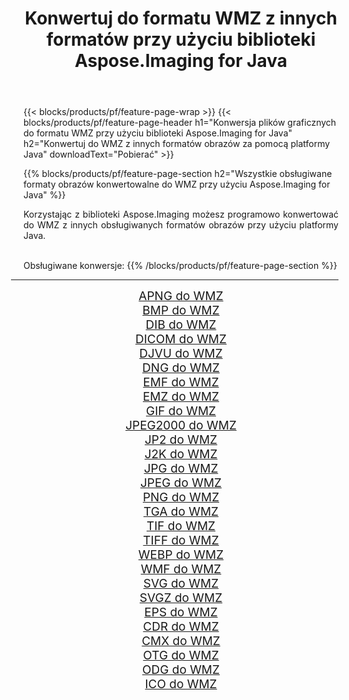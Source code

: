 ﻿---
title: Konwertuj do formatu WMZ z innych formatów przy użyciu biblioteki Aspose.Imaging for Java 
weight: 3920
url: /pl/java/conversion/to/wmz/ 
lang: pl
langdirlevel: 2
locales: zh-hans,ja,it,ru,de,es,fr,nl,id,lt,pl,pt,vi,tr,ko,zh-hant,ar,hi,th,sv,cs,uk,he
description: Za pomocą Aspose.Imaging możesz konwertować do WMZ z innych formatów przy użyciu Javy
---

{{< blocks/products/pf/feature-page-wrap >}}
{{< blocks/products/pf/feature-page-header h1="Konwersja plików graficznych do formatu WMZ przy użyciu biblioteki Aspose.Imaging for Java" h2="Konwertuj do WMZ z innych formatów obrazów za pomocą platformy Java" downloadText="Pobierać" >}}


{{% blocks/products/pf/feature-page-section  h2="Wszystkie obsługiwane formaty obrazów konwertowalne do WMZ przy użyciu Aspose.Imaging for Java" %}}
<p align=justify>Korzystając z biblioteki Aspose.Imaging możesz programowo konwertować do WMZ z innych obsługiwanych formatów obrazów przy użyciu platformy Java.</p>
<br/>
Obsługiwane konwersje:
{{% /blocks/products/pf/feature-page-section %}}
<div class="container-fluid productfamilypage bg-gray">
    <div class="convertypes bg-gray agp-content section">
        <div class="container">
		<hr style="margin-left:-20px;"/>
		<div class="row other-converters" style="gap: 10px;font-size: 19px;text-align:center;">
		    <div class='col-md-2 other-converter remove-lp remove-rp'><a href="/imaging/pl/java/conversion/apng-to-wmz/" style="padding:15px;">APNG do WMZ</a></div>
<div class='col-md-2 other-converter remove-lp remove-rp'><a href="/imaging/pl/java/conversion/bmp-to-wmz/" style="padding:15px;">BMP do WMZ</a></div>
<div class='col-md-2 other-converter remove-lp remove-rp'><a href="/imaging/pl/java/conversion/dib-to-wmz/" style="padding:15px;">DIB do WMZ</a></div>
<div class='col-md-2 other-converter remove-lp remove-rp'><a href="/imaging/pl/java/conversion/dicom-to-wmz/" style="padding:15px;">DICOM do WMZ</a></div>
<div class='col-md-2 other-converter remove-lp remove-rp'><a href="/imaging/pl/java/conversion/djvu-to-wmz/" style="padding:15px;">DJVU do WMZ</a></div>
<div class='col-md-2 other-converter remove-lp remove-rp'><a href="/imaging/pl/java/conversion/dng-to-wmz/" style="padding:15px;">DNG do WMZ</a></div>
<div class='col-md-2 other-converter remove-lp remove-rp'><a href="/imaging/pl/java/conversion/emf-to-wmz/" style="padding:15px;">EMF do WMZ</a></div>
<div class='col-md-2 other-converter remove-lp remove-rp'><a href="/imaging/pl/java/conversion/emz-to-wmz/" style="padding:15px;">EMZ do WMZ</a></div>
<div class='col-md-2 other-converter remove-lp remove-rp'><a href="/imaging/pl/java/conversion/gif-to-wmz/" style="padding:15px;">GIF do WMZ</a></div>
<div class='col-md-2 other-converter remove-lp remove-rp'><a href="/imaging/pl/java/conversion/jpeg2000-to-wmz/" style="padding:15px;">JPEG2000 do WMZ</a></div>
<div class='col-md-2 other-converter remove-lp remove-rp'><a href="/imaging/pl/java/conversion/jp2-to-wmz/" style="padding:15px;">JP2 do WMZ</a></div>
<div class='col-md-2 other-converter remove-lp remove-rp'><a href="/imaging/pl/java/conversion/j2k-to-wmz/" style="padding:15px;">J2K do WMZ</a></div>
<div class='col-md-2 other-converter remove-lp remove-rp'><a href="/imaging/pl/java/conversion/jpg-to-wmz/" style="padding:15px;">JPG do WMZ</a></div>
<div class='col-md-2 other-converter remove-lp remove-rp'><a href="/imaging/pl/java/conversion/jpeg-to-wmz/" style="padding:15px;">JPEG do WMZ</a></div>
<div class='col-md-2 other-converter remove-lp remove-rp'><a href="/imaging/pl/java/conversion/png-to-wmz/" style="padding:15px;">PNG do WMZ</a></div>
<div class='col-md-2 other-converter remove-lp remove-rp'><a href="/imaging/pl/java/conversion/tga-to-wmz/" style="padding:15px;">TGA do WMZ</a></div>
<div class='col-md-2 other-converter remove-lp remove-rp'><a href="/imaging/pl/java/conversion/tif-to-wmz/" style="padding:15px;">TIF do WMZ</a></div>
<div class='col-md-2 other-converter remove-lp remove-rp'><a href="/imaging/pl/java/conversion/tiff-to-wmz/" style="padding:15px;">TIFF do WMZ</a></div>
<div class='col-md-2 other-converter remove-lp remove-rp'><a href="/imaging/pl/java/conversion/webp-to-wmz/" style="padding:15px;">WEBP do WMZ</a></div>
<div class='col-md-2 other-converter remove-lp remove-rp'><a href="/imaging/pl/java/conversion/wmf-to-wmz/" style="padding:15px;">WMF do WMZ</a></div>
<div class='col-md-2 other-converter remove-lp remove-rp'><a href="/imaging/pl/java/conversion/svg-to-wmz/" style="padding:15px;">SVG do WMZ</a></div>
<div class='col-md-2 other-converter remove-lp remove-rp'><a href="/imaging/pl/java/conversion/svgz-to-wmz/" style="padding:15px;">SVGZ do WMZ</a></div>
<div class='col-md-2 other-converter remove-lp remove-rp'><a href="/imaging/pl/java/conversion/eps-to-wmz/" style="padding:15px;">EPS do WMZ</a></div>
<div class='col-md-2 other-converter remove-lp remove-rp'><a href="/imaging/pl/java/conversion/cdr-to-wmz/" style="padding:15px;">CDR do WMZ</a></div>
<div class='col-md-2 other-converter remove-lp remove-rp'><a href="/imaging/pl/java/conversion/cmx-to-wmz/" style="padding:15px;">CMX do WMZ</a></div>
<div class='col-md-2 other-converter remove-lp remove-rp'><a href="/imaging/pl/java/conversion/otg-to-wmz/" style="padding:15px;">OTG do WMZ</a></div>
<div class='col-md-2 other-converter remove-lp remove-rp'><a href="/imaging/pl/java/conversion/odg-to-wmz/" style="padding:15px;">ODG do WMZ</a></div>
<div class='col-md-2 other-converter remove-lp remove-rp'><a href="/imaging/pl/java/conversion/ico-to-wmz/" style="padding:15px;">ICO do WMZ</a></div>
                </div>
        </div>
    </div>
</div>
<br/>


